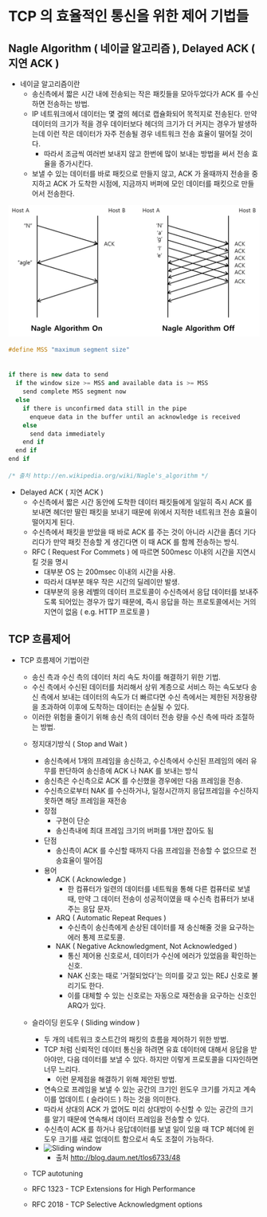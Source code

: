 # TCP 의 효율적인 통신을 위한 제어 기법들

## Nagle Algorithm ( 네이글 알고리즘 ), Delayed ACK ( 지연 ACK )
* 네이글 알고리즘이란
	* 송신측에서 짧은 시간 내에 전송되는 작은 패킷들을 모아두었다가 ACK 를 수신하면 전송하는 방법.
	- IP 네트워크에서 데이터는 몇 곂의 헤더로 캡슐화되어 목적지로 전송된다. 
	만약 데이터의 크기가 적을 경우 데이터보다 헤더의 크기가 더 커지는 경우가 발생하는데 
	이런 작은 데이터가 자주 전송될 경우 네트워크 전송 효율이 떨어질 것이다.
		- 따라서 조금씩 여러번 보내지 않고 한번에 많이 보내는 방법을 써서 전송 효율을 증가시킨다.
	- 보낼 수 있는 데이터를 바로 패킷으로 만들지 않고, ACK 가 올때까지 전송을 중지하고
	ACK 가 도착한 시점에, 지금까지 버퍼에 모인 데이터를 패킷으로 만들어서 전송한다.

![Nagle]( https://github.com/martinkang/MyText/blob/master/LinuxNetworkProgramming/img/nagle.png )


``` c++
#define MSS "maximum segment size"


if there is new data to send
  if the window size >= MSS and available data is >= MSS
    send complete MSS segment now
  else
    if there is unconfirmed data still in the pipe
      enqueue data in the buffer until an acknowledge is received
    else
      send data immediately
    end if
  end if
end if

/* 출처 http://en.wikipedia.org/wiki/Nagle's_algorithm */
```

* Delayed ACK ( 지연 ACK )
	- 수신측에서 짧은 시간 동안에 도착한 데이터 패킷들에게 일일히 즉시 ACK 를 보내면 
	헤더만 딸린 패킷을 보내기 때문에 위에서 지적한 네트워크 전송 효율이 떨어지게 된다.
	- 수신측에서 패킷을 받았을 때 바로 ACK 를 주는 것이 아니라 시간을 좀더 기다리다가
	만약 패킷 전송할 게 생긴다면 이 때 ACK 를 함께 전송하는 방식.
	- RFC ( Request For Commets ) 에 따르면 500mesc 이내의 시간을 지연시킬 것을 명시
		- 대부분 OS 는 200msec 이내의 시간을 사용.
		- 따라서 대부분 매우 작은 시간의 딜레이만 발생.
		- 대부분의 응용 레벨의 데이터 프로토콜이 수신측에서 응답 데이터를 보내주도록 되어있는 경우가 많기 때문에,
		즉시 응답을 하는 프로토콜에서는 거의 지연이 없음 ( e.g. HTTP 프로토콜 )

## TCP 흐름제어	
* TCP 흐름제어 기법이란
    - 송신 측과 수신 측의 데이터 처리 속도 차이를 해결하기 위한 기법.
    - 수신 측에서 수신된 데이터를 처리해서 상위 계층으로 서비스 하는 속도보다 
    송신 측에서 보내는 데이터의 속도가 더 빠르다면 수신 측에서는 제한된 저장용량을 초과하여 
    이후에 도착하는 데이터는 손실될 수 있다.
    - 이러한 위험을 줄이기 위해 송신 측의 데이터 전송 량을 수신 측에 따라 조절하는 방법.

    * 정지대기방식 ( Stop and Wait )
        - 송신측에서 1개의 프레임을 송신하고, 수신측에서 수신된 프레임의 에러 유무를 판단하여 송신층에 ACK 나  NAK 를 보내는 방식
        - 송신측은 수신측으로 ACK 를 수신했을 경우에만 다음 프레임을 전송.
        - 수신측으로부터 NAK 를 수신하거나, 일정시간까지 응답프레임을 수신하지 못하면 해당 프레임을 재전송
        - 장점
            - 구현이 단순
            - 송신측내에 최대 프레임 크기의 버퍼를 1개만 잡아도 됨
        - 단점
            - 송신측이 ACK 를 수신할 때까지 다음 프레임을 전송할 수 없으므로 전송효율이 떨어짐
        * 용어
        	- ACK ( Acknowledge )
        		- 한 컴퓨터가 일련의 데이터를 네트웍을 통해 다른 컴퓨터로 보낼 때, 만약 그 데이터 전송이 성공적이였을 때 
        		수신측 컴퓨터가 보내주는 응답 문자.
        	- ARQ ( Automatic Repeat Reques )
        		- 수신측이 송신측에게 손상된 데이터를 재 송신해줄 것을 요구하는 에러 통제 프로토콜.
        	- NAK ( Negative Acknowledgment, Not Acknowledged )
        		- 통신 제어용 신호로서, 데이터가 수신에 에러가 있었음을 확인하는 신호. 
        		- NAK 신호는 때로 '거절되었다'는 의미를 갖고 있는 REJ 신호로 불리기도 한다. 
        		- 이를 대체할 수 있는 신호로는 자동으로 재전송을 요구하는 신호인 ARQ가 있다.
            
    * 슬라이딩 윈도우 ( Sliding window )
        - 두 개의 네트워크 호스트간의 패킷의 흐름을 제어하기 위한 방법.
		- TCP 처럼 신뢰적인 데이터 통신을 하려면 유효 데이터에 대해서 응답을 받아야만, 다음 데이터를 보낼 수 있다.
		하지만 이렇게 프로토콜을 디자인하면 너무 느리다.
			- 이런 문제점을 해결하기 위해 제안된 방법.
        - 연속으로 프레임을 보낼 수 있는 공간의 크기인 윈도우 크기를 가지고 
		계속 이를 업데이트 ( 슬라이드 ) 하는 것을 의미한다.
		- 따라서 상대의 ACK 가 없어도 미리 상대방이 수신할 수 있는 공간의 크기를 알기 때문에
		연속해서 데이터 프레임을 전송할 수 있다.
		- 수신측이 ACK 를 하거나 응답데이터를 보낼 일이 있을 때 TCP 헤더에 윈도우 크기를 새로 업데이트 함으로서
			속도 조절이 가능하다.
	 	- ![Sliding window]( http://cfile214.uf.daum.net/image/162B454650EB87FA1285A9 )  
			- 출처 http://blog.daum.net/tlos6733/48

	* TCP autotuning
	* RFC 1323 - TCP Extensions for High Performance
	* RFC 2018 - TCP Selective Acknowledgment options

